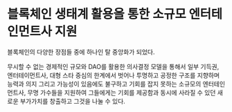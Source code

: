 # 블록체인 생태계 활용을 통한 소규모 엔터테인먼트사 지원

&#x20;블록체인의 다양한 장점들 중에 하나인 탈 중앙화가 되었다.

무시할 수 없는 경제적인 규모와 DAO를 활용한 의사결정 모델을 통해서 일부 기득권, 엔터테이먼트사, 대형 스타 중심의 한계에서 벗어나 투명하고 공정한 구조를 지향하며 능력과 의지 그리고 가능성이 있음에도 불구하고 기회를 잡지 못하는 소규모의 엔터테인먼트사, 무명 가수들을 지원하여 그들에게는 기회를 제공함과 동시에 사라질 수 있던 새로운 부가가치를 창출하고 그것을 나눌 수 있다.
